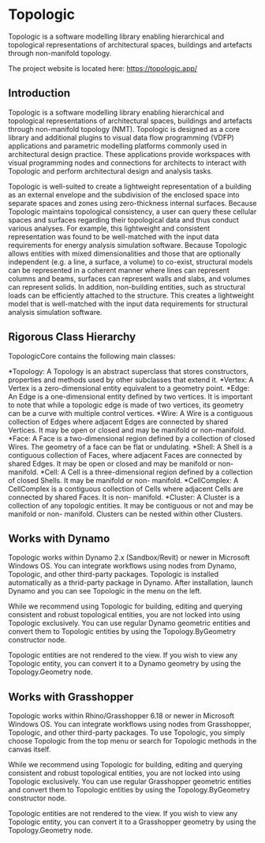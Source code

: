 # Topologic
Topologic is a software modelling library enabling hierarchical and topological representations of architectural spaces, buildings and artefacts through non-manifold topology.

The project website is located here: https://topologic.app/


## Introduction
Topologic is a software modelling library enabling hierarchical and topological representations of architectural spaces, buildings and artefacts through non-manifold topology (NMT). Topologic is designed as a core library and additional plugins to visual data flow programming (VDFP) applications and parametric modelling platforms commonly used in architectural design practice. These applications provide workspaces with visual programming nodes and connections for architects to interact with Topologic and perform architectural design and analysis tasks.

Topologic is well-suited to create a lightweight representation of a building as an external envelope and the subdivision of the enclosed space into separate spaces and zones using zero-thickness internal surfaces. Because Topologic maintains topological consistency, a user can query these cellular spaces and surfaces regarding their topological data and thus conduct various analyses. For example, this lightweight and consistent representation was found to be well-matched with the input data requirements for energy analysis simulation software. Because Topologic allows entities with mixed dimensionalities and those that are optionally independent (e.g. a line, a surface, a volume) to co-exist, structural models can be represented in a coherent manner where lines can represent columns and beams, surfaces can represent walls and slabs, and volumes can represent solids. In addition, non-building entities, such as structural loads can be efficiently attached to the structure. This creates a lightweight model that is well-matched with the input data requirements for structural analysis simulation software.


## Rigorous Class Hierarchy
TopologicCore contains the following main classes:

*Topology: A Topology is an abstract superclass that stores constructors, properties and methods used by other subclasses that extend it.
*Vertex: A Vertex is a zero-dimensional entity equivalent to a geometry point.
*Edge: An Edge is a one-dimensional entity defined by two vertices. It is important to note that while a topologic edge is made of two vertices, its geometry can be a curve with multiple control vertices.
*Wire: A Wire is a contiguous collection of Edges where adjacent Edges are connected by shared Vertices. It may be open or closed and may be manifold or non-manifold.
*Face: A Face is a two-dimensional region defined by a collection of closed Wires. The geometry of a face can be flat or undulating.
*Shell: A Shell is a contiguous collection of Faces, where adjacent Faces are connected by shared Edges. It may be open or closed and may be manifold or non-manifold.
*Cell: A Cell is a three-dimensional region defined by a collection of closed Shells. It may be manifold or non- manifold.
*CellComplex: A CellComplex is a contiguous collection of Cells where adjacent Cells are connected by shared Faces. It is non- manifold.
*Cluster: A Cluster is a collection of any topologic entities. It may be contiguous or not and may be manifold or non- manifold. Clusters can be nested within other Clusters.

## Works with Dynamo
Topologic works within Dynamo 2.x (Sandbox/Revit) or newer in Microsoft Windows OS. You can integrate workflows using nodes from Dynamo, Topologic, and other third-party packages. Topologic is installed automatically as a thrid-party package in Dynamo. After installation, launch Dynamo and you can see Topologic in the menu on the left.

While we recommend using Topologic for building, editing and querying consistent and robust topological entities, you are not locked into using Topologic exclusively. You can use regular Dynamo geometric entities and convert them to Topologic entities by using the Topology.ByGeometry constructor node.

Topologic entities are not rendered to the view. If you wish to view any Topologic entity, you can convert it to a Dynamo geometry by using the Topology.Geometry node.

## Works with Grasshopper
Topologic works within Rhino/Grasshopper 6.18 or newer in Microsoft Windows OS. You can integrate workflows using nodes from Grasshopper, Topologic, and other third-party packages. To use Topologic, you simply choose Topologic from the top menu or search for Topologic methods in the canvas itself.

While we recommend using Topologic for building, editing and querying consistent and robust topological entities, you are not locked into using Topologic exclusively. You can use regular Grasshopper geometric entities and convert them to Topologic entities by using the Topology.ByGeometry constructor node.

Topologic entities are not rendered to the view. If you wish to view any Topologic entity, you can convert it to a Grasshopper geometry by using the Topology.Geometry node.
